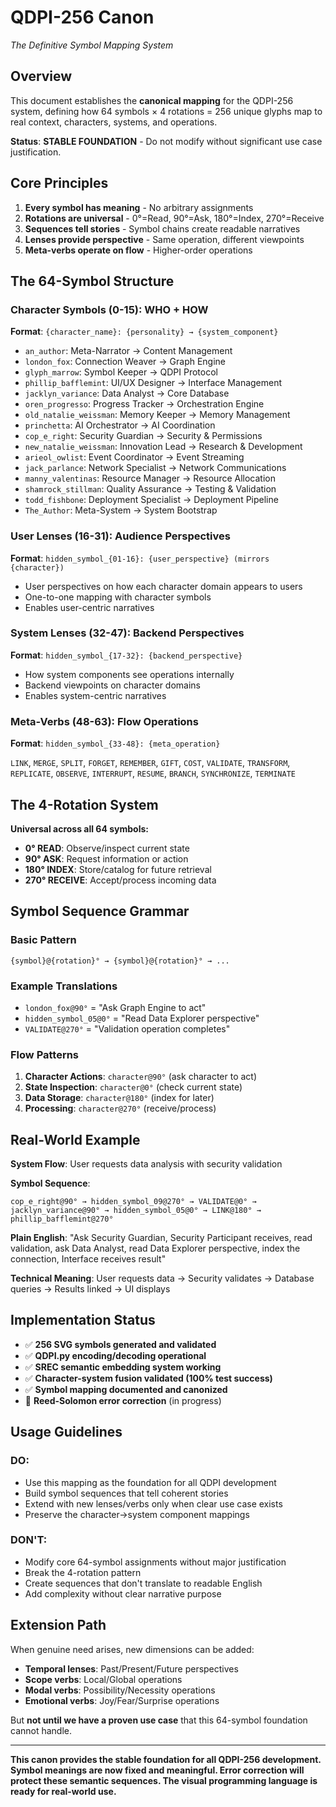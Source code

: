 # QDPI-256 Canon
*The Definitive Symbol Mapping System*

## Overview

This document establishes the **canonical mapping** for the QDPI-256 system, defining how 64 symbols × 4 rotations = 256 unique glyphs map to real context, characters, systems, and operations.

**Status**: **STABLE FOUNDATION** - Do not modify without significant use case justification.

## Core Principles

1. **Every symbol has meaning** - No arbitrary assignments
2. **Rotations are universal** - 0°=Read, 90°=Ask, 180°=Index, 270°=Receive  
3. **Sequences tell stories** - Symbol chains create readable narratives
4. **Lenses provide perspective** - Same operation, different viewpoints
5. **Meta-verbs operate on flow** - Higher-order operations

## The 64-Symbol Structure

### Character Symbols (0-15): WHO + HOW
**Format**: `{character_name}: {personality} → {system_component}`

- `an_author`: Meta-Narrator → Content Management
- `london_fox`: Connection Weaver → Graph Engine  
- `glyph_marrow`: Symbol Keeper → QDPI Protocol
- `phillip_bafflemint`: UI/UX Designer → Interface Management
- `jacklyn_variance`: Data Analyst → Core Database
- `oren_progresso`: Progress Tracker → Orchestration Engine
- `old_natalie_weissman`: Memory Keeper → Memory Management
- `princhetta`: AI Orchestrator → AI Coordination
- `cop_e_right`: Security Guardian → Security & Permissions
- `new_natalie_weissman`: Innovation Lead → Research & Development
- `arieol_owlist`: Event Coordinator → Event Streaming
- `jack_parlance`: Network Specialist → Network Communications
- `manny_valentinas`: Resource Manager → Resource Allocation
- `shamrock_stillman`: Quality Assurance → Testing & Validation
- `todd_fishbone`: Deployment Specialist → Deployment Pipeline
- `The_Author`: Meta-System → System Bootstrap

### User Lenses (16-31): Audience Perspectives
**Format**: `hidden_symbol_{01-16}: {user_perspective} (mirrors {character})`

- User perspectives on how each character domain appears to users
- One-to-one mapping with character symbols
- Enables user-centric narratives

### System Lenses (32-47): Backend Perspectives  
**Format**: `hidden_symbol_{17-32}: {backend_perspective}`

- How system components see operations internally
- Backend viewpoints on character domains
- Enables system-centric narratives

### Meta-Verbs (48-63): Flow Operations
**Format**: `hidden_symbol_{33-48}: {meta_operation}`

`LINK`, `MERGE`, `SPLIT`, `FORGET`, `REMEMBER`, `GIFT`, `COST`, `VALIDATE`, `TRANSFORM`, `REPLICATE`, `OBSERVE`, `INTERRUPT`, `RESUME`, `BRANCH`, `SYNCHRONIZE`, `TERMINATE`

## The 4-Rotation System

**Universal across all 64 symbols:**

- **0° READ**: Observe/inspect current state
- **90° ASK**: Request information or action  
- **180° INDEX**: Store/catalog for future retrieval
- **270° RECEIVE**: Accept/process incoming data

## Symbol Sequence Grammar

### Basic Pattern
`{symbol}@{rotation}° → {symbol}@{rotation}° → ...`

### Example Translations
- `london_fox@90°` = "Ask Graph Engine to act"
- `hidden_symbol_05@0°` = "Read Data Explorer perspective"  
- `VALIDATE@270°` = "Validation operation completes"

### Flow Patterns
1. **Character Actions**: `character@90°` (ask character to act)
2. **State Inspection**: `character@0°` (check current state)
3. **Data Storage**: `character@180°` (index for later)
4. **Processing**: `character@270°` (receive/process)

## Real-World Example

**System Flow**: User requests data analysis with security validation

**Symbol Sequence**:
```
cop_e_right@90° → hidden_symbol_09@270° → VALIDATE@0° → 
jacklyn_variance@90° → hidden_symbol_05@0° → LINK@180° → 
phillip_bafflemint@270°
```

**Plain English**:
"Ask Security Guardian, Security Participant receives, read validation, ask Data Analyst, read Data Explorer perspective, index the connection, Interface receives result"

**Technical Meaning**: 
User requests data → Security validates → Database queries → Results linked → UI displays

## Implementation Status

- ✅ **256 SVG symbols generated and validated**
- ✅ **QDPI.py encoding/decoding operational**  
- ✅ **SREC semantic embedding system working**
- ✅ **Character-system fusion validated (100% test success)**
- ✅ **Symbol mapping documented and canonized**
- 🔄 **Reed-Solomon error correction** (in progress)

## Usage Guidelines

### DO:
- Use this mapping as the foundation for all QDPI development
- Build symbol sequences that tell coherent stories
- Extend with new lenses/verbs only when clear use case exists
- Preserve the character→system component mappings

### DON'T:
- Modify core 64-symbol assignments without major justification
- Break the 4-rotation pattern
- Create sequences that don't translate to readable English
- Add complexity without clear narrative purpose

## Extension Path

When genuine need arises, new dimensions can be added:
- **Temporal lenses**: Past/Present/Future perspectives
- **Scope verbs**: Local/Global operations  
- **Modal verbs**: Possibility/Necessity operations
- **Emotional verbs**: Joy/Fear/Surprise operations

But **not until we have a proven use case** that this 64-symbol foundation cannot handle.

---

**This canon provides the stable foundation for all QDPI-256 development. Symbol meanings are now fixed and meaningful. Error correction will protect these semantic sequences. The visual programming language is ready for real-world use.**